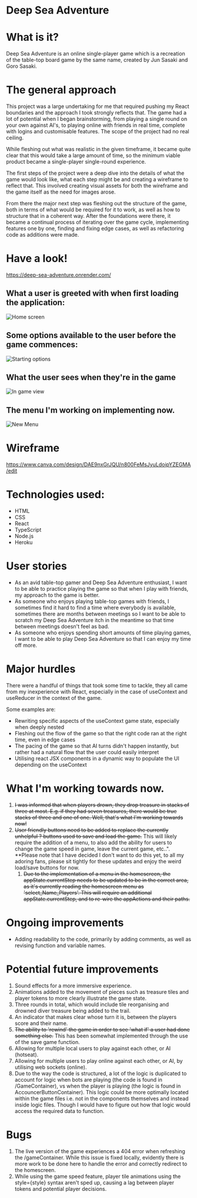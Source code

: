# Deep Sea Adventure

# What is it?

Deep Sea Adventure is an online single-player game which is a recreation of the table-top board game by the same name, created by Jun Sasaki and Goro Sasaki.

# The general approach

This project was a large undertaking for me that required pushing my React boundaries and the approach I took strongly reflects that. The game had a lot of potential when I began brainstorming, from playing a single round on your own against AI's, to playing online with friends in real time, complete with logins and customisable features. The scope of the project had no real ceiling.

While fleshing out what was realistic in the given timeframe, it became quite clear that this would take a large amount of time, so the minimum viable product became a single-player single-round experience.

The first steps of the project were a deep dive into the details of what the game would look like, what each step might be and creating a wireframe to reflect that. This involved creating visual assets for both the wireframe and the game itself as the need for images arose.

From there the major next step was fleshing out the structure of the game, both in terms of what would be required for it to work, as well as how to structure that in a coherent way. After the foundations were there, it became a continual process of iterating over the game cycle, implementing features one by one, finding and fixing edge cases, as well as refactoring code as additions were made.

# Have a look!

https://deep-sea-adventure.onrender.com/

## What a user is greeted with when first loading the application:

![Home screen](https://i.imgur.com/g65mKLw.png 'Home screen')

## Some options available to the user before the game commences:

![Starting options](https://i.imgur.com/RqQtF24.png 'Starting options')

## What the user sees when they're in the game

![In game view](https://i.imgur.com/GZBoYtx.png 'In game view')

## The menu I'm working on implementing now.

![New Menu](https://i.imgur.com/iQ2jGYQ.png 'New menu')

# Wireframe

https://www.canva.com/design/DAE9nxGrJQU/n800FeMsJyuLdoipYZEGMA/edit

# Technologies used:

-   HTML
-   CSS
-   React
-   TypeScript
-   Node.js
-   Heroku

# User stories

-   As an avid table-top gamer and Deep Sea Adventure enthusiast, I want to be able to practice playing the game so that when I play with friends, my approach to the game is better.
-   As someone who enjoys playing table-top games with friends, I sometimes find it hard to find a time where everybody is available, sometimes there are months between meetings so I want to be able to scratch my Deep Sea Adventure itch in the meantime so that time between meetings doesn't feel as bad.
-   As someone who enjoys spending short amounts of time playing games, I want to be able to play Deep Sea Adventure so that I can enjoy my time off more.

# Major hurdles

There were a handful of things that took some time to tackle, they all came from my inexperience with React, especially in the case of useContext and useReducer in the context of the game.

Some examples are:

-   Rewriting specific aspects of the useContext game state, especially when deeply nested
-   Fleshing out the flow of the game so that the right code ran at the right time, even in edge cases
-   The pacing of the game so that AI turns didn't happen instantly, but rather had a natural flow that the user could easily interpret
-   Utilising react JSX components in a dynamic way to populate the UI depending on the useContext

# What I'm working towards now.
1. ~~I was informed that when players drown, they drop treasure in stacks of three at most. E.g. if they had seven treasures, there would be true stacks of three and one of one. Well, that's what I'm working towards now!~~
1. ~~User friendly buttons need to be added to replace the currently unhelpful ? buttons used to save and load the game.~~ This will likely require the addition of a menu, to also add the ability for users to change the game speed in game, leave the current game, etc..". **Please note that I have decided I don't want to do this yet, to all my adoring fans, please sit tightly for these updates and enjoy the weird load/save buttons for now.
    1. ~~Due to the implementation of a menu in the homescreen, the appState.currentStep needs to be updated to be in the correct area, as it's currently reading the homescreen menu as 'select_Name_Players'. This will require an additional appState.currentStep, and to re-wire the appActions and their paths.~~

# Ongoing improvements

-   Adding readability to the code, primarily by adding comments, as well as revising function and variable names. 

# Potential future improvements

1. Sound effects for a more immersive experience.
1. Animations added to the movement of pieces such as treasure tiles and player tokens to more clearly illustrate the game state.
1. Three rounds in total, which would include tile reorganising and drowned diver treasure being added to the trail.
1. An indicator that makes clear whose turn it is, between the players score and their name.
1. ~~The ability to 'rewind' the game in order to see 'what if' a user had done something else.~~ This has been somewhat implemented through the use of the save game function. 
1. Allowing for multiple local users to play against each other, or AI (hotseat).
1. Allowing for multiple users to play online against each other, or AI, by utilising web sockets (online).
1. Due to the way the code is structured, a lot of the logic is duplicated to account for logic when bots are playing (the code is found in /GameContainer), vs when the player is playing (the logic is found in AccouncerButtonContainer). This logic could be more optimally located within the game files i.e. not in the components themselves and instead inside logic files. Though I would have to figure out how that logic would access the required data to function. 

# Bugs

1. The live version of the game experiences a 404 error when refreshing the /gameContainer. While this issue is fixed locally, evidently there is more work to be done here to handle the error and correctly redirect to the homescreen. 
1. While using the game speed feature, player tile animations using the style={style} syntax aren't sped up, causing a lag between player tokens and potential player decisions. 